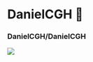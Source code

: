 # DanielCGH 👋

<!--
**DanielCGH/DanielCGH** is a ✨ _special_ ✨ repository because its `README.md` (this file) appears on your GitHub profile.

Here are some ideas to get you started:

- 🔭 I’m currently working on ...
- 🌱 I’m currently learning ...
- 👯 I’m looking to collaborate on ...
- 🤔 I’m looking for help with ...
- 💬 Ask me about ...
- 📫 How to reach me: ...
- 😄 Pronouns: ...
- ⚡ Fun fact: ...

-->
<h3>DanielCGH/DanielCGH</h3>
<img src = "https://img.shields.io/badge/" </a>



